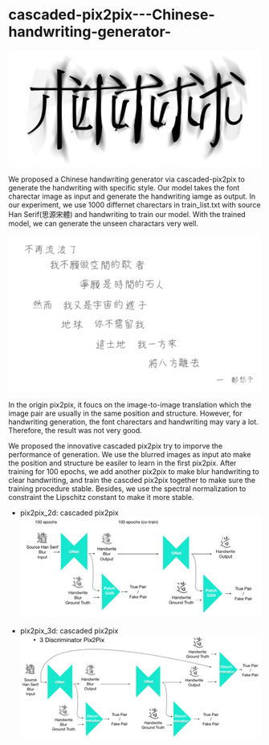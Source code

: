 # cascaded-pix2pix---Chinese-handwriting-generator-
 ![alt text](assets/head.png)

 We proposed a Chinese handwriting generator via cascaded-pix2pix to generate the handwriting with specific style. Our model takes the font charectar image as input and generate the handwriting iamge as output. In our experiment, we use 1000 differnet charectars in train_list.txt with source Han Serif(思源宋體) and handwriting to train our model. With the trained model, we can generate the unseen charactars very well.  

![alt text](assets/poem.png)


 In the origin pix2pix, it foucs on the image-to-image translation which the image pair are usually in the same position and structure. However, for handwriting generation, the font charectars and handwriting may vary a lot. Therefore, the result was not very good.

 We proposed the innovative cascaded pix2pix try to imporve the performance of generation. We use the blurred images as input ato make the position and structure be easiler to learn in the first pix2pix. After training for 100 epochs, we add another pix2pix to make blur handwriting to clear handwriting, and train the cascded pix2pix together to make sure the training procedure stable. Besides, we use the spectral normalization to constraint the Lipschitz constant to make it more stable.

 * pix2pix_2d: cascaded pix2pix  
 ![alt text](assets/2d.png)


 * pix2pix_3d: cascaded pix2pix  
 ![alt text](assets/3d.png)

